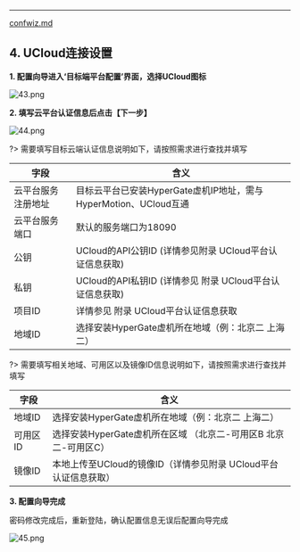 ---


[confwiz.md](../confwiz.md ':include')


## 4. UCloud连接设置

**1. 配置向导进入‘目标端平台配置’界面，选择UCloud图标**

![43.png](https://oneprocloud.oss-cn-beijing.aliyuncs.com/_images/standalone/UCloud/image018.png ':size=90%')

**2. 填写云平台认证信息后点击【下一步】**

![44.png](https://oneprocloud.oss-cn-beijing.aliyuncs.com/_images/standalone/UCloud/image019.png ':size=90%')

?> 需要填写目标云端认证信息说明如下，请按照需求进行查找并填写

字段  | 含义
------------- | ----------------------
云平台服务注册地址  | 目标云平台已安装HyperGate虚机IP地址，需与HyperMotion、UCloud互通
云平台服务端口  | 默认的服务端口为18090
公钥 | UCloud的API公钥ID (详情参见附录 UCloud平台认证信息获取)
私钥 | UCloud的API私钥ID (详情参见 附录 UCloud平台认证信息获取)
项目ID | 详情参见 附录 UCloud平台认证信息获取
地域ID | 选择安装HyperGate虚机所在地域（例：北京二 上海二）

?> 需要填写相关地域、可用区以及镜像ID信息说明如下，请按照需求进行查找并填写

字段  | 含义
------------- | ----------------------
地域ID  |选择安装HyperGate虚机所在地域（例：北京二 上海二）
可用区ID  | 选择安装HyperGate虚机所在区域 （北京二-可用区B 北京二-可用区C）
镜像ID | 本地上传至UCloud的镜像ID（详情参见附录 UCloud平台认证信息获取）

**3. 配置向导完成**

密码修改完成后，重新登陆，确认配置信息无误后配置向导完成 

![45.png](https://oneprocloud.oss-cn-beijing.aliyuncs.com/_images/standalone/UCloud/image022.png ':size=90%')
